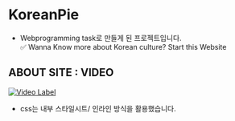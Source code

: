 # KoreanPie

* Webprogramming task로 만들게 된 프로젝트입니다. <br>
✅ Wanna Know more about Korean culture? Start this Website


## ABOUT SITE : VIDEO <br>
[![Video Label](http://img.youtube.com/vi/QK0-UmuqmnM/0.jpg)](https://youtu.be/QK0-UmuqmnM)
* css는 내부 스타일시트/ 인라인 방식을 활용했습니다. 
